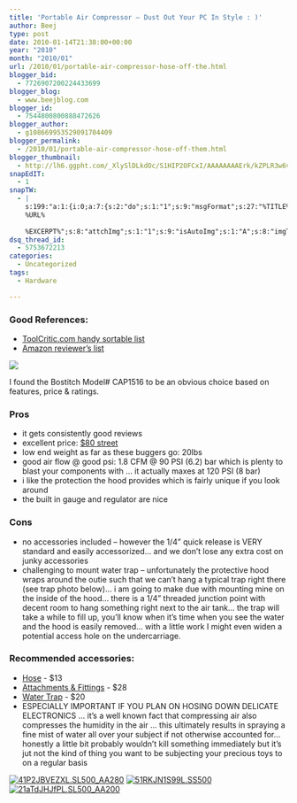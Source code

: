 ```yaml
---
title: 'Portable Air Compressor – Dust Out Your PC In Style : )'
author: Beej
type: post
date: 2010-01-14T21:38:00+00:00
year: "2010"
month: "2010/01"
url: /2010/01/portable-air-compressor-hose-off-the.html
blogger_bid:
  - 7726907200224433699
blogger_blog:
  - www.beejblog.com
blogger_id:
  - 7544800800888472626
blogger_author:
  - g108669953529091704409
blogger_permalink:
  - /2010/01/portable-air-compressor-hose-off-them.html
blogger_thumbnail:
  - http://lh6.ggpht.com/_XlySlDLkdOc/S1HIP2OFCxI/AAAAAAAAErk/kZPLR3w6v0U/00919224000%5B2%5D.jpg?imgmax=800
snapEdIT:
  - 1
snapTW:
  - |
    s:199:"a:1:{i:0;a:7:{s:2:"do";s:1:"1";s:9:"msgFormat";s:27:"%TITLE%
    %URL%
    
    %EXCERPT%";s:8:"attchImg";s:1:"1";s:9:"isAutoImg";s:1:"A";s:8:"imgToUse";s:0:"";s:9:"isAutoURL";s:1:"A";s:8:"urlToUse";s:0:"";}}";
dsq_thread_id:
  - 5753672213
categories:
  - Uncategorized
tags:
  - Hardware

---
```

### Good References: 

* [ToolCritic.com handy sortable list](http://www.toolcritic.com/very-small-portable-compressors.html?sort=dgra) 
* [Amazon reviewer’s list](http://www.amazon.com/Portable-Compressor-Shopping/lm/R8RCNQ46DP8CK/ref=cm_lmt_dtpa_f_3_rdssss0?pf_rd_p=253466001&pf_rd_s=listmania-center&pf_rd_t=201&pf_rd_i=B000GZS6NC&pf_rd_m=ATVPDKIKX0DER&pf_rd_r=0SWDHZNHJBYAXKC72SSP) 

[![](http://lh6.ggpht.com/_XlySlDLkdOc/S1HIP2OFCxI/AAAAAAAAErk/kZPLR3w6v0U/00919224000%5B2%5D.jpg?imgmax=800)](http://www.bostitch.com/default.asp?CATEGORY=BOS_COMPRESSORS&amp;TYPE=PRODUCT&amp;PARTNUMBER=CAP1516&amp;SDesc=Trim+Air+1.5+Peak+HP+Oil-Free+Contractor+Compressor)

I found the Bostitch Model# CAP1516 to be an obvious choice based on features, price &amp; ratings.        

### Pros
* it gets consistently good reviews
* excellent price: [$80 street](http://www.amazon.com/Bostitch-CAP1516-2-Horsepower-1-6-Gallon-CAmper-Shaped/dp/B0009OAKIY/ref=sr_1_1?ie=UTF8&s=hi&qid=1263503619&sr=8-1)
* low end weight as far as these buggers go: 20lbs
* good air flow @ good psi: 1.8 CFM @ 90 PSI (6.2) bar which is plenty to blast your components with … it actually maxes at 120 PSI (8 bar)
* i like the protection the hood provides which is fairly unique if you look around
* the built in gauge and regulator are nice

### Cons
* no accessories included – however the 1/4” quick release is VERY standard and easily accessorized… and we don’t lose any extra cost on junky accessories
* challenging to mount water trap – unfortunately the protective hood wraps around the outie such that we can’t hang a typical trap right there (see trap photo below)… i am going to make due with mounting mine on the inside of the hood… there is a 1/4” threaded junction point with decent room to hang something right next to the air tank… the trap will take a while to fill up, you’ll know when it’s time when you see the water and the hood is easily removed… with a little work I might even widen a potential access hole on the undercarriage.

### Recommended accessories:    

*   [Hose](http://www.amazon.com/exec/obidos/tg/detail/-/B00066141C/ref=ord_cart_shr?_encoding=UTF8&m=A16WXXJJ7WJVS0&v=glance) - $13
*   [Attachments & Fittings](http://www.amazon.com/exec/obidos/tg/detail/-/B0009KN9PE/ref=ord_cart_shr?_encoding=UTF8&m=ATVPDKIKX0DER&v=glance) - $28
*   [Water Trap](http://www.amazon.com/exec/obidos/tg/detail/-/B000IKM09G/ref=ord_cart_shr?_encoding=UTF8&m=A2YLYLTN75J8LR&v=glance) - $20
*   ESPECIALLY IMPORTANT IF YOU PLAN ON HOSING DOWN DELICATE ELECTRONICS … it’s a well known fact that compressing air also compresses the humidity in the air … this ultimately results in spraying a fine mist of water all over your subject if not otherwise accounted for… honestly a little bit probably wouldn’t kill something immediately but it’s jut not the kind of thing you want to be subjecting your precious toys to on a regular basis

[![41P2JBVEZXL._SL500_AA280_](http://lh3.ggpht.com/_XlySlDLkdOc/S1HIWc3IM2I/AAAAAAAAEro/a9Hrib99WRw/41P2JBVEZXL._SL500_AA280_%5B2%5D.jpg?imgmax=800 "41P2JBVEZXL._SL500_AA280_")](http://www.amazon.com/exec/obidos/tg/detail/-/B00066141C/ref=ord_cart_shr?_encoding=UTF8&m=A16WXXJJ7WJVS0&v=glance)
[![51RKJN1S99L._SS500_](http://lh6.ggpht.com/_XlySlDLkdOc/S1HIW8nZ9mI/AAAAAAAAErw/7zfHmym2pBA/51RKJN1S99L._SS500_%5B2%5D.jpg?imgmax=800 "51RKJN1S99L._SS500_")](http://www.amazon.com/exec/obidos/tg/detail/-/B0009KN9PE/ref=ord_cart_shr?_encoding=UTF8&m=ATVPDKIKX0DER&v=glance)
[![21aTdJHJfPL._SL500_AA200_](http://lh4.ggpht.com/_XlySlDLkdOc/S1HIXiIAD7I/AAAAAAAAEr0/3CjJkulEpNY/21aTdJHJfPL._SL500_AA200_%5B2%5D.jpg?imgmax=800 "21aTdJHJfPL._SL500_AA200_")](http://www.amazon.com/exec/obidos/tg/detail/-/B000IKM09G/ref=ord_cart_shr?_encoding=UTF8&m=A2YLYLTN75J8LR&v=glance)